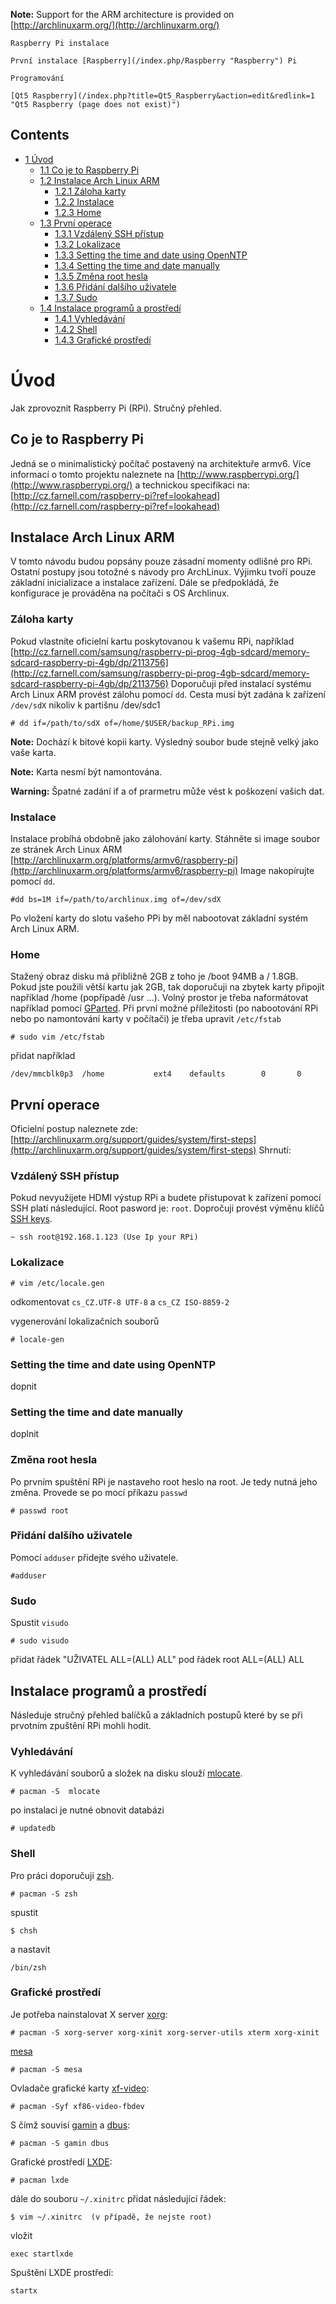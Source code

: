**Note:** Support for the ARM architecture is provided on [http://archlinuxarm.org/](http://archlinuxarm.org/)

	Raspberry Pi instalace

	První instalace [Raspberry](/index.php/Raspberry "Raspberry") Pi

	Programování

	[Qt5 Raspberry](/index.php?title=Qt5_Raspberry&action=edit&redlink=1 "Qt5 Raspberry (page does not exist)")

## Contents

*   [1 Úvod](#.C3.9Avod)
    *   [1.1 Co je to Raspberry Pi](#Co_je_to_Raspberry_Pi)
    *   [1.2 Instalace Arch Linux ARM](#Instalace_Arch_Linux_ARM)
        *   [1.2.1 Záloha karty](#Z.C3.A1loha_karty)
        *   [1.2.2 Instalace](#Instalace)
        *   [1.2.3 Home](#Home)
    *   [1.3 První operace](#Prvn.C3.AD_operace)
        *   [1.3.1 Vzdálený SSH přístup](#Vzd.C3.A1len.C3.BD_SSH_p.C5.99.C3.ADstup)
        *   [1.3.2 Lokalizace](#Lokalizace)
        *   [1.3.3 Setting the time and date using OpenNTP](#Setting_the_time_and_date_using_OpenNTP)
        *   [1.3.4 Setting the time and date manually](#Setting_the_time_and_date_manually)
        *   [1.3.5 Změna root hesla](#Zm.C4.9Bna_root_hesla)
        *   [1.3.6 Přidání dalšího uživatele](#P.C5.99id.C3.A1n.C3.AD_dal.C5.A1.C3.ADho_u.C5.BEivatele)
        *   [1.3.7 Sudo](#Sudo)
    *   [1.4 Instalace programů a prostředí](#Instalace_program.C5.AF_a_prost.C5.99ed.C3.AD)
        *   [1.4.1 Vyhledávání](#Vyhled.C3.A1v.C3.A1n.C3.AD)
        *   [1.4.2 Shell](#Shell)
        *   [1.4.3 Grafické prostředí](#Grafick.C3.A9_prost.C5.99ed.C3.AD)

# Úvod

Jak zprovoznit Raspberry Pi (RPi). Stručný přehled.

## Co je to Raspberry Pi

Jedná se o minimalistický počítač postavený na architektuře armv6\. Více informací o tomto projektu naleznete na [http://www.raspberrypi.org/](http://www.raspberrypi.org/) a technickou specifikaci na: [http://cz.farnell.com/raspberry-pi?ref=lookahead](http://cz.farnell.com/raspberry-pi?ref=lookahead)

## Instalace Arch Linux ARM

V tomto návodu budou popsány pouze zásadní momenty odlišné pro RPi. Ostatní postupy jsou totožné s návody pro ArchLinux. Výjimku tvoří pouze základní inicializace a instalace zařízení. Dále se předpokládá, že konfigurace je prováděna na počítači s OS Archlinux.

### Záloha karty

Pokud vlastníte oficielní kartu poskytovanou k vašemu RPi, například [http://cz.farnell.com/samsung/raspberry-pi-prog-4gb-sdcard/memory-sdcard-raspberry-pi-4gb/dp/2113756](http://cz.farnell.com/samsung/raspberry-pi-prog-4gb-sdcard/memory-sdcard-raspberry-pi-4gb/dp/2113756) Doporučuji před instalací systému Arch Linux ARM provést zálohu pomocí `dd`. Cesta musí být zadána k zařízení `/dev/sdX` nikoliv k partišnu /dev/sdc1

```
# dd if=/path/to/sdX of=/home/$USER/backup_RPi.img

```

**Note:** Dochází k bitové kopii karty. Výsledný soubor bude stejně velký jako vaše karta.

**Note:** Karta nesmí být namontována.

**Warning:** Špatné zadání if a of prarmetru může vést k poškození vašich dat.

### Instalace

Instalace probíhá obdobně jako zálohování karty. Stáhněte si image soubor ze stránek Arch Linux ARM [http://archlinuxarm.org/platforms/armv6/raspberry-pi](http://archlinuxarm.org/platforms/armv6/raspberry-pi) Image nakopírujte pomocí `dd`.

```
#dd bs=1M if=/path/to/archlinux.img of=/dev/sdX

```

Po vložení karty do slotu vašeho PPi by měl nabootovat základní systém Arch Linux ARM.

### Home

Stažený obraz disku má přibližně 2GB z toho je /boot 94MB a / 1.8GB. Pokud jste použili větší kartu jak 2GB, tak doporučuji na zbytek karty připojit například /home (popřípadě /usr ...). Volný prostor je třeba naformátovat například pomocí [GParted](/index.php/GParted "GParted"). Při první možné příležitosti (po nabootování RPi nebo po namontování karty v počítači) je třeba upravit `/etc/fstab`

```
# sudo vim /etc/fstab

```

přidat například

```
/dev/mmcblk0p3  /home           ext4    defaults        0       0

```

## První operace

Oficielní postup naleznete zde: [http://archlinuxarm.org/support/guides/system/first-steps](http://archlinuxarm.org/support/guides/system/first-steps) Shrnutí:

### Vzdálený SSH přístup

Pokud nevyužijete HDMI výstup RPi a budete přistupovat k zařízení pomocí SSH platí následující. Root pasword je: `root`. Dopročuji provést výměnu klíčů [SSH keys](/index.php/SSH_keys "SSH keys").

```
~ ssh root@192.168.1.123 (Use Ip your RPi)

```

### Lokalizace

```
# vim /etc/locale.gen

```

odkomentovat `cs_CZ.UTF-8 UTF-8` a `cs_CZ ISO-8859-2`

vygenerování lokalizačních souborů

```
# locale-gen

```

### Setting the time and date using OpenNTP

dopnit

### Setting the time and date manually

doplnit

### Změna root hesla

Po prvním spuštění RPi je nastaveho root heslo na root. Je tedy nutná jeho změna. Provede se po mocí příkazu `passwd`

```
# passwd root

```

### Přidání dalšího uživatele

Pomocí `adduser` přidejte svého uživatele.

```
#adduser

```

### Sudo

Spustit `visudo`

```
# sudo visudo 

```

přidat řádek "UŽIVATEL ALL=(ALL) ALL" pod řádek root ALL=(ALL) ALL

## Instalace programů a prostředí

Následuje stručný přehled balíčků a základních postupů které by se při prvotním zpuštění RPi mohli hodit.

### Vyhledávání

K vyhledávání souborů a složek na disku slouží [mlocate](/index.php/Mlocate "Mlocate").

```
# pacman -S  mlocate

```

po instalaci je nutné obnovit databázi

```
# updatedb

```

### Shell

Pro práci doporučuji [zsh](/index.php/Zsh "Zsh").

```
# pacman -S zsh

```

spustit

```
$ chsh

```

a nastavit

```
/bin/zsh

```

### Grafické prostředí

Je potřeba nainstalovat X server [xorg](/index.php/Xorg "Xorg"):

```
# pacman -S xorg-server xorg-xinit xorg-server-utils xterm xorg-xinit

```

[mesa](/index.php?title=Mesa&action=edit&redlink=1 "Mesa (page does not exist)")

```
# pacman -S mesa

```

Ovladače grafické karty [xf-video](/index.php?title=Xf-video&action=edit&redlink=1 "Xf-video (page does not exist)"):

```
# pacman -Syf xf86-video-fbdev 

```

S čímž souvisí [gamin](/index.php/Gamin "Gamin") a [dbus](/index.php/Dbus "Dbus"):

```
# pacman -S gamin dbus

```

Grafické prostředí [LXDE](/index.php/LXDE "LXDE"):

```
# pacman lxde 

```

dále do souboru `~/.xinitrc` přidat následující řádek:

```
$ vim ~/.xinitrc  (v případě, že nejste root)

```

vložit

```
exec startlxde 

```

Spuštění LXDE prostředí:

```
startx

```